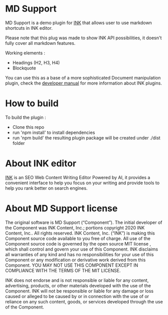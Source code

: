 # MD Support
MD Support is a demo plugin for [INK](https://inkforall.com/) that allows user to use markdown shortcuts in INK editor.

Please note that this plug was made to show INK API possibilities, it doesn't fully cover all markdown features.

Working elements : 
 * Headings (H2, H3, H4)
 * Blockquote

You can use this as a base of a more sophisticated Document manipulation plugin, check the [developer manual](https://inkcontent.github.io/dev-manual/getting-started/index.html) for more information about INK plugins.

# How to build
To build the plugin : 
 * Clone this repo
 * run 'npm install' to install dependencies
 * run 'npm build' the resulting plugin package will be created under ./dist folder

# About INK editor 
[INK](https://inkforall.com/) is an SEO Web Content Writing Editor Powered by AI, it provides a convenient interface to help you focus on your writing and provide tools to help you rank better on search engines.

# About MD Support license
The original software is MD Support (“Component”). The initial developer of the Component was INK Content, Inc.; portions copyright 2020 INK Content, Inc.. All rights reserved.
INK Content, Inc. (“INK”) is making this Component source code available to you free of charge. All use of the Component source code is governed by the open source MIT license , which shall control and govern your use of this Component. INK disclaims all warranties of any kind and has no responsibilities for your use of this Component or any modification or derivative work derived from this Component. YOU MAY NOT USE THIS COMPONENT EXCEPT IN COMPLIANCE WITH THE TERMS OF THE MIT LICENSE.

INK does not endorse and is not responsible or liable for any content, advertising, products, or other materials developed with the use of the Component. INK will not be responsible or liable for any damage or loss caused or alleged to be caused by or in connection with the use of or reliance on any such content, goods, or services developed through the use of the Component.
